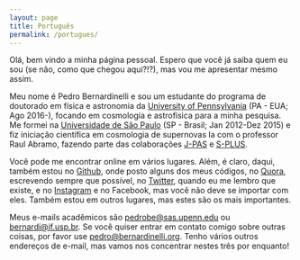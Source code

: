 ```yaml
---
layout: page
title: Português
permalink: /portugues/
---
```


Olá, bem vindo a minha página pessoal. Espero que você já saiba quem eu sou (se não, como que chegou aqui?!?), mas vou me apresentar mesmo assim. 

Meu nome é Pedro Bernardinelli e sou um estudante do programa de doutorado em física e astronomia da [University of Pennsylvania](https://www.physics.upenn.edu/people/graduate-students/pedro-henrique-bernardinelli) (PA - EUA; Ago 2016-), focando em cosmologia e astrofísica para a minha pesquisa. Me formei na [Universidade de São Paulo](http://portal.if.usp.br/ifusp/pt-br/users/bernardi) (SP - Brasil; Jan 2012-Dez 2015) e fiz iniciação científica em cosmologia de supernovas Ia com o professor Raul Abramo, fazendo parte das colaborações  [J-PAS](http://j-pas.org/ "Javalambre Physics of the Accelerating Universe Astrophysical Survey") e [S-PLUS](http://www.iag.usp.br/labcosmos/en/s-plus/ "Southern Photometric Local Universe Survey").

Você pode me encontrar online em vários lugares. Além, é claro, daqui, também estou no [Github](https://github.com/bernardinelli "Pedro Bernardinelli"), onde posto alguns dos meus códigos, no [Quora](https://www.quora.com/profile/Pedro-Henrique-Bernardinelli "Pedro Bernardinelli"), escrevendo sempre que possível, no [Twitter](https://twitter.com/phbernardinelli), quando eu me lembro que existe, e no [Instagram](https://www.instagram.com/pedrohbernardinelli/) e no Facebook, mas você não deve se importar com eles. Também estou em outros lugares, mas estes são os mais importantes.

Meus e-mails acadêmicos são <pedrobe@sas.upenn.edu> ou <bernardi@if.usp.br>. Se você quiser entrar em contato comigo sobre outras coisas, por favor use <pedro@bernardinelli.org>. Tenho vários outros endereços de e-mail, mas vamos nos concentrar nestes três por enquanto!



